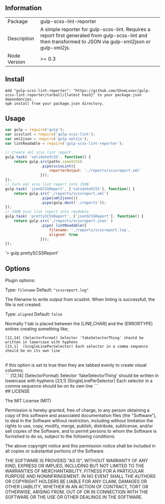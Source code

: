 ## Information

<table>
<tr>
<td>Package</td><td>gulp-scss-lint-reporter</td>
</tr>
<tr>
<td>Description</td>
<td>A simple reporter for gulp-scss-lint. Requires a report first generated from gulp-scss-lint and then transformed to JSON via gulp-xml2json or gulp-xml2js.</td>
</tr>
<tr>
<td>Node Version</td>
<td>>= 0.3</td>
</tr>
</table>

## Install

    Add "gulp-scss-lint-reporter": "https://github.com/ShoeLuver/gulp-scss-lint-reporter/tarball/{latest hash}" to your package.json dependencies.
    npm install from your package.json directory.

## Usage

```javascript
var gulp = require('gulp');
var scsslint = require('gulp-scss-lint');
var xml2json = require('gulp-xml2js');
var lintReadable = require('gulp-scss-lint-reporter');

// Create xml scss lint report
gulp.task( 'validateSCSS', function() {
	return gulp.src(paths.someSCSS)
				.pipe(scssLint({
					reporterOutput: './reports/scssreport.xml'
				}));
});
// Turn xml scss lint report into JSON
gulp.task( 'jsonSCSSReport', ['validateSCSS'], function() {
	return gulp.src('./reports/scssreport.xml')
				.pipe(xml2json())
				.pipe(gulp.dest('./reports'));
});
// JSON scss lint report into readable
gulp.task( 'prettySCSSReport', ['jsonSCSSReport'], function() {
	return gulp.src('./reports/scssreport.json' )
				.pipe( lintReadable({
					filename: './reports/scssreport.log',
					aligned: true
				}));
});
```
'\> gulp prettySCSSReport'<br>
## Options

Plugin options:

Type: `filename`
Default: `"scssreport.log"`

The filename to write output from scsslint. When linting is successfull, the file is not created.

Type: `aligned`
Default: `false`

Normally 1 tab is placed between the [LINE,CHAR] and the (ERRORTYPE) entires creating something like;<br>
```
[12,14] (SelectorFormat) Selector 'fakeSelectorThing' should be written in lowercase with hyphens
[23,1]	(SingleLinePerSelector) Each selector in a comma sequence should be on its own line
```
<br>
if this option is set to true then they are tabbed evenly to create visual columns;<br>
```
[12,14]  (SelectorFormat)          Selector 'fakeSelectorThing' should be written in lowercase with hyphens
[23,1]	 (SingleLinePerSelector)   Each selector in a comma sequence should be on its own line
```
<br>
## LICENSE

The MIT License (MIT)

Permission is hereby granted, free of charge, to any person obtaining a copy
of this software and associated documentation files (the "Software"), to deal
in the Software without restriction, including without limitation the rights
to use, copy, modify, merge, publish, distribute, sublicense, and/or sell
copies of the Software, and to permit persons to whom the Software is
furnished to do so, subject to the following conditions:

The above copyright notice and this permission notice shall be included in
all copies or substantial portions of the Software.

THE SOFTWARE IS PROVIDED "AS IS", WITHOUT WARRANTY OF ANY KIND, EXPRESS OR
IMPLIED, INCLUDING BUT NOT LIMITED TO THE WARRANTIES OF MERCHANTABILITY,
FITNESS FOR A PARTICULAR PURPOSE AND NONINFRINGEMENT. IN NO EVENT SHALL THE
AUTHORS OR COPYRIGHT HOLDERS BE LIABLE FOR ANY CLAIM, DAMAGES OR OTHER
LIABILITY, WHETHER IN AN ACTION OF CONTRACT, TORT OR OTHERWISE, ARISING FROM,
OUT OF OR IN CONNECTION WITH THE SOFTWARE OR THE USE OR OTHER DEALINGS IN
THE SOFTWARE.
